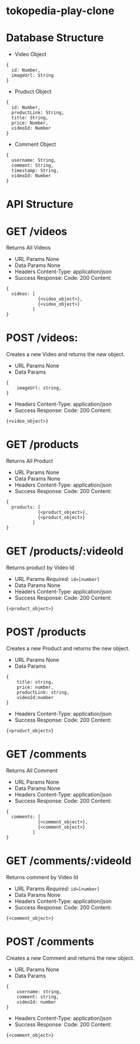 # tokopedia-play-clone

# Database Structure
* Video Object
```
{
  id: Number,
  imageUrl: String
}
```
* Pruduct Object
```
{
  id: Number,
  productLink: String,
  title: String,
  price: Number,
  videoId: Number
}
```
* Comment Object
```
{
  username: String,
  comment: String,
  timestamp: String,
  videoId: Number
}
```

# API Structure
# GET /videos
Returns All Videos
- URL Params
  None
- Data Params
  None
- Headers
  Content-Type: application/json
- Success Response:
  Code: 200
  Content:
```
{
  videos: [
            {<video_object>},
            {<video_object>}
          ]
}
```

# POST /videos:
Creates a new Video and returns the new object.
- URL Params
  None
- Data Params
```
{
    imageUrl: string,
}
```
- Headers
  Content-Type: application/json
- Success Response:
  Code: 200
  Content:
```
{<video_object>}
```

# GET /products
Returns All Product
- URL Params
  None
- Data Params
  None
- Headers
  Content-Type: application/json
- Success Response:
  Code: 200
  Content:
```
{
  products: [
            {<product_object>},
            {<product_object>}
          ]
}
```

# GET /products/:videoId
Returns product by Video Id
- URL Params
  *Required:* `id=[number]`
- Data Params
  None
- Headers
  Content-Type: application/json
- Success Response:
  Code: 200
  Content:
```
{<product_object>}
```

# POST /products
Creates a new Product and returns the new object.
- URL Params
  None
- Data Params
```
{
    title: string,
    price: number,
    productLink: string,
    videoId:number
}
```
- Headers
  Content-Type: application/json
- Success Response:
  Code: 200
  Content:
```
{<product_object>}
```

# GET /comments
Returns All Comment
- URL Params
  None
- Data Params
  None
- Headers
  Content-Type: application/json
- Success Response:
  Code: 200
  Content:
```
{
  comments: [
            {<comment_object>},
            {<comment_object>}
          ]
}
```

# GET /comments/:videoId
Returns comment by Video Id
- URL Params
  *Required:* `id=[number]`
- Data Params
  None
- Headers
  Content-Type: application/json
- Success Response:
  Code: 200
  Content:
```
{<comment_object>}
```

# POST /comments
Creates a new Comment and returns the new object.
- URL Params
  None
- Data Params
```
{
    username: string,
    comment: string,
    videoId: number
}
```
- Headers
  Content-Type: application/json
- Success Response:
  Code: 200
  Content:
```
{<comment_object>}
```
